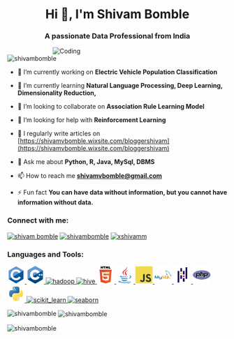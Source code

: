 <h1 align="center">Hi 👋, I'm Shivam Bomble</h1>
<h3 align="center">A passionate Data Professional from India</h3>
<img align="right" alt="Coding" width="400" src="https://frogdesign.nyc3.cdn.digitaloceanspaces.com/wp-content/uploads/2020/08/04192430/AI_designing-with-data.gif">

<p align="left"> <img src="https://komarev.com/ghpvc/?username=shivambomble&label=Profile%20views&color=0e75b6&style=flat" alt="shivambomble" /> </p>

- 🔭 I’m currently working on **Electric Vehicle Population Classification**

- 🌱 I’m currently learning **Natural Language Processing, Deep Learning, Dimensionality Reduction,**

- 👯 I’m looking to collaborate on **Association Rule Learning Model**

- 🤝 I’m looking for help with **Reinforcement Learning**

- 📝 I regularly write articles on [https://shivamvbomble.wixsite.com/bloggershivam](https://shivamvbomble.wixsite.com/bloggershivam)

- 💬 Ask me about **Python, R, Java, MySql, DBMS**

- 📫 How to reach me **shivamvbomble@gmail.com**

- ⚡ Fun fact **You can have data without information, but you cannot have information without data.**

<h3 align="left">Connect with me:</h3>
<p align="left">
<a href="https://linkedin.com/in/shivam bomble" target="blank"><img align="center" src="https://raw.githubusercontent.com/rahuldkjain/github-profile-readme-generator/master/src/images/icons/Social/linked-in-alt.svg" alt="shivam bomble" height="30" width="40" /></a>
<a href="https://kaggle.com/shivambomble" target="blank"><img align="center" src="https://raw.githubusercontent.com/rahuldkjain/github-profile-readme-generator/master/src/images/icons/Social/kaggle.svg" alt="shivambomble" height="30" width="40" /></a>
<a href="https://instagram.com/xshivamm" target="blank"><img align="center" src="https://raw.githubusercontent.com/rahuldkjain/github-profile-readme-generator/master/src/images/icons/Social/instagram.svg" alt="xshivamm" height="30" width="40" /></a>
</p>

<h3 align="left">Languages and Tools:</h3>
<p align="left"> <a href="https://www.cprogramming.com/" target="_blank" rel="noreferrer"> <img src="https://raw.githubusercontent.com/devicons/devicon/master/icons/c/c-original.svg" alt="c" width="40" height="40"/> </a> <a href="https://www.w3schools.com/cpp/" target="_blank" rel="noreferrer"> <img src="https://raw.githubusercontent.com/devicons/devicon/master/icons/cplusplus/cplusplus-original.svg" alt="cplusplus" width="40" height="40"/> </a> <a href="https://hadoop.apache.org/" target="_blank" rel="noreferrer"> <img src="https://www.vectorlogo.zone/logos/apache_hadoop/apache_hadoop-icon.svg" alt="hadoop" width="40" height="40"/> </a> <a href="https://hive.apache.org/" target="_blank" rel="noreferrer"> <img src="https://www.vectorlogo.zone/logos/apache_hive/apache_hive-icon.svg" alt="hive" width="40" height="40"/> </a> <a href="https://www.w3.org/html/" target="_blank" rel="noreferrer"> <img src="https://raw.githubusercontent.com/devicons/devicon/master/icons/html5/html5-original-wordmark.svg" alt="html5" width="40" height="40"/> </a> <a href="https://www.java.com" target="_blank" rel="noreferrer"> <img src="https://raw.githubusercontent.com/devicons/devicon/master/icons/java/java-original.svg" alt="java" width="40" height="40"/> </a> <a href="https://developer.mozilla.org/en-US/docs/Web/JavaScript" target="_blank" rel="noreferrer"> <img src="https://raw.githubusercontent.com/devicons/devicon/master/icons/javascript/javascript-original.svg" alt="javascript" width="40" height="40"/> </a> <a href="https://www.mysql.com/" target="_blank" rel="noreferrer"> <img src="https://raw.githubusercontent.com/devicons/devicon/master/icons/mysql/mysql-original-wordmark.svg" alt="mysql" width="40" height="40"/> </a> <a href="https://pandas.pydata.org/" target="_blank" rel="noreferrer"> <img src="https://raw.githubusercontent.com/devicons/devicon/2ae2a900d2f041da66e950e4d48052658d850630/icons/pandas/pandas-original.svg" alt="pandas" width="40" height="40"/> </a> <a href="https://www.php.net" target="_blank" rel="noreferrer"> <img src="https://raw.githubusercontent.com/devicons/devicon/master/icons/php/php-original.svg" alt="php" width="40" height="40"/> </a> <a href="https://www.python.org" target="_blank" rel="noreferrer"> <img src="https://raw.githubusercontent.com/devicons/devicon/master/icons/python/python-original.svg" alt="python" width="40" height="40"/> </a> <a href="https://scikit-learn.org/" target="_blank" rel="noreferrer"> <img src="https://upload.wikimedia.org/wikipedia/commons/0/05/Scikit_learn_logo_small.svg" alt="scikit_learn" width="40" height="40"/> </a> <a href="https://seaborn.pydata.org/" target="_blank" rel="noreferrer"> <img src="https://seaborn.pydata.org/_images/logo-mark-lightbg.svg" alt="seaborn" width="40" height="40"/> </a> </p>

<p><img align="left" src="https://github-readme-stats.vercel.app/api/top-langs?username=shivambomble&show_icons=true&locale=en&layout=compact" alt="shivambomble" /></p>

<p>&nbsp;<img align="center" src="https://github-readme-stats.vercel.app/api?username=shivambomble&show_icons=true&locale=en" alt="shivambomble" /></p>

<p><img align="center" src="https://github-readme-streak-stats.herokuapp.com/?user=shivambomble&" alt="shivambomble" /></p>
